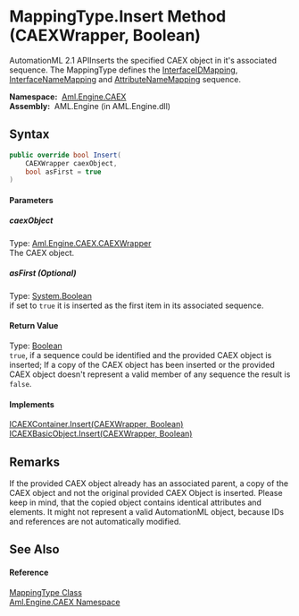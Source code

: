 MappingType.Insert Method (CAEXWrapper, Boolean)
================================================
AutomationML 2.1 APIInserts the specified CAEX object in it's associated sequence. The MappingType defines the [InterfaceIDMapping][1], [InterfaceNameMapping][2] and [AttributeNameMapping][3] sequence.

  **Namespace:**  [Aml.Engine.CAEX][4]  
  **Assembly:**  AML.Engine (in AML.Engine.dll)

Syntax
------

```csharp
public override bool Insert(
	CAEXWrapper caexObject,
	bool asFirst = true
)
```

#### Parameters

##### *caexObject*
Type: [Aml.Engine.CAEX.CAEXWrapper][5]  
The CAEX object.

##### *asFirst* (Optional)
Type: [System.Boolean][6]  
 if set to `true` it is inserted as the first item in its associated sequence.

#### Return Value
Type: [Boolean][6]  
`true`, if a sequence could be identified and the provided CAEX object is inserted; If a copy of the CAEX object has been inserted or the provided CAEX object doesn't represent a valid member of any sequence the result is `false`. 
#### Implements
[ICAEXContainer.Insert(CAEXWrapper, Boolean)][7]  
[ICAEXBasicObject.Insert(CAEXWrapper, Boolean)][8]  


Remarks
-------
 If the provided CAEX object already has an associated parent, a copy of the CAEX object and not the original provided CAEX Object is inserted. Please keep in mind, that the copied object contains identical attributes and elements. It might not represent a valid AutomationML object, because IDs and references are not automatically modified. 

See Also
--------

#### Reference
[MappingType Class][9]  
[Aml.Engine.CAEX Namespace][4]  

[1]: InterfaceIDMapping.md
[2]: InterfaceNameMapping.md
[3]: AttributeNameMapping.md
[4]: ../README.md
[5]: ../CAEXWrapper/README.md
[6]: https://docs.microsoft.com/dotnet/api/system.boolean
[7]: ../ICAEXContainer/Insert.md
[8]: ../ICAEXBasicObject/Insert.md
[9]: README.md
[10]: https://www.automationml.org
[11]: ../../icons/logoShade.png